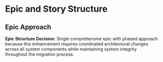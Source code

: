# Epic and Story Structure

## Epic Approach
**Epic Structure Decision**: Single comprehensive epic with phased approach because this enhancement requires coordinated architectural changes across all system components while maintaining system integrity throughout the migration process.
